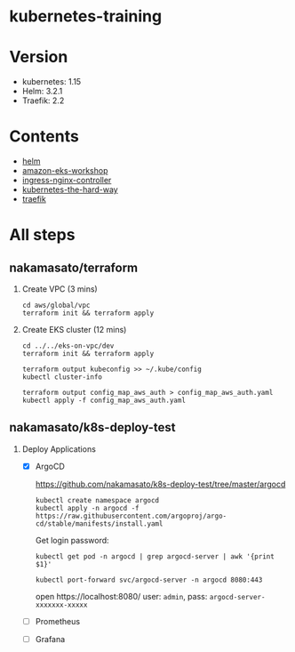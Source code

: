# kubernetes-training

# Version

- kubernetes: 1.15
- Helm: 3.2.1
- Traefik: 2.2

# Contents

- [helm](helm)
- [amazon-eks-workshop](amazon-eks-workshop)
- [ingress-nginx-controller](ingress-nginx-controller)
- [kubernetes-the-hard-way](kubernetes-the-hard-way)
- [traefik](traefik)

# All steps

## nakamasato/terraform

1. Create VPC (3 mins)

    ```
    cd aws/global/vpc
    terraform init && terraform apply
    ```

1. Create EKS cluster (12 mins)

    ```
    cd ../../eks-on-vpc/dev
    terraform init && terraform apply
    ```

    ```
    terraform output kubeconfig >> ~/.kube/config
    kubectl cluster-info
    ```

    ```
    terraform output config_map_aws_auth > config_map_aws_auth.yaml
    kubectl apply -f config_map_aws_auth.yaml
    ```

## nakamasato/k8s-deploy-test

1. Deploy Applications

    - [x] ArgoCD

        https://github.com/nakamasato/k8s-deploy-test/tree/master/argocd

        ```
        kubectl create namespace argocd
        kubectl apply -n argocd -f https://raw.githubusercontent.com/argoproj/argo-cd/stable/manifests/install.yaml
        ```

        Get login password:

        ```
        kubectl get pod -n argocd | grep argocd-server | awk '{print $1}'
        ```

        ```
        kubectl port-forward svc/argocd-server -n argocd 8080:443
        ```

        open https://localhost:8080/ user: `admin`, pass: `argocd-server-xxxxxxx-xxxxx`

    - [ ] Prometheus
    - [ ] Grafana
